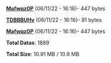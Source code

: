 [**Mafwqz0P**](/data/Mafwqz0P.txt) (06/11/22 - 16:16)- 447 bytes

[**TDBBBUHv**](/data/TDBBBUHv.txt) (06/11/22 - 16:16)- 81 bytes

[**Mafwqz0P**](/data/Mafwqz0P.txt) (06/11/22 - 16:16)- 447 bytes

**Total Datas**: 1889

**Total Size**: 10.91 MB / 10.9 MB